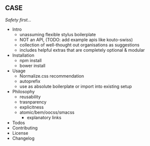 CASE
---
*Safety first...*

- Intro
	- unassuming flexible stylus boilerplate
	- NOT an API, (TODO: add example apis like kouto-swiss)
	- collection of well-thought out organisations as suggestions
	- includes helpful extras that are completely optional & modular
- Installation
	- npm install
	- bower install
- Usage
	- Normalize.css recommendation
	- autoprefix
	- use as absolute boilerplate or import into existing setup
- Philosophy
	- reusability
	- trasnparency
	- explicitness
	- atomic/bem/oocss/smacss
		- explanatory links
- Todos
- Contributing
- License
- Changelog
